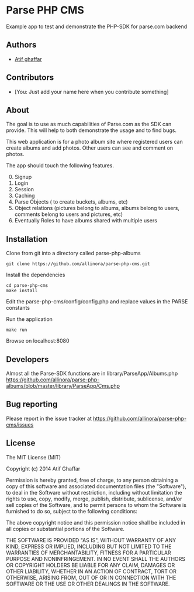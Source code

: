 Parse PHP CMS
=============

Example app to test and demonstrate the PHP-SDK for parse.com backend

Authors
-------

- [Atif ghaffar](http://atif.ghaffar@gmail.com)

Contributors
------------

- [You: Just add your name here when you contribute something]

About
------

The goal is to use as much capabilities of Parse.com as the SDK can provide. This will help to both demonstrate the usage and to find bugs.

This web application is for a photo album site where registered  users can create albums and add photos. Other users can see and comment on photos.

The app should touch the following features.

0. Signup  
0. Login
0. Session
0. Caching
0. Parse Objects ( to create buckets, albums, etc)
0. Object relations (pictures belong to albums, albums belong to users, comments belong to users and pictures, etc)
0. Eventually Roles to have albums shared with multiple users


Installation
------------
Clone from git into a directory called parse-php-albums

	git clone https://github.com/allinora/parse-php-cms.git
	
Install the dependencies

	cd parse-php-cms
	make install

Edit the parse-php-cms/config/config.php and replace values in  the PARSE constants

Run the application
	
	make run
	
Browse on localhost:8080

Developers
-----------
Almost all the Parse-SDK  functions are in library/ParseApp/Albums.php https://github.com/allinora/parse-php-albums/blob/master/library/ParseApp/Cms.php

Bug reporting
-------------
Please report in the issue tracker at https://github.com/allinora/parse-php-cms/issues


License
-------

The MIT License (MIT)

Copyright (c) 2014 Atif Ghaffar

Permission is hereby granted, free of charge, to any person obtaining a copy of this software and associated
documentation files (the "Software"), to deal in the Software without restriction, including without limitation the
rights to use, copy, modify, merge, publish, distribute, sublicense, and/or sell copies of the Software, and to permit
persons to whom the Software is furnished to do so, subject to the following conditions:

The above copyright notice and this permission notice shall be included in all copies or substantial portions of the
Software.

THE SOFTWARE IS PROVIDED "AS IS", WITHOUT WARRANTY OF ANY KIND, EXPRESS OR IMPLIED, INCLUDING BUT NOT LIMITED TO THE
WARRANTIES OF MERCHANTABILITY, FITNESS FOR A PARTICULAR PURPOSE AND NONINFRINGEMENT. IN NO EVENT SHALL THE AUTHORS OR
COPYRIGHT HOLDERS BE LIABLE FOR ANY CLAIM, DAMAGES OR OTHER LIABILITY, WHETHER IN AN ACTION OF CONTRACT, TORT OR
OTHERWISE, ARISING FROM, OUT OF OR IN CONNECTION WITH THE SOFTWARE OR THE USE OR OTHER DEALINGS IN THE SOFTWARE.

